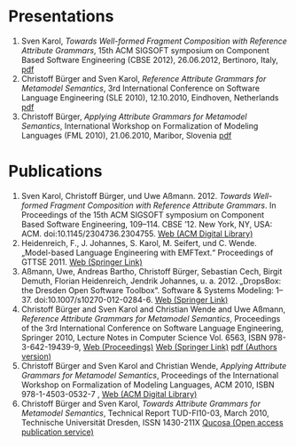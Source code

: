 # Presentations #

  1. Sven Karol, _Towards Well-formed Fragment Composition with Reference Attribute Grammars_, 15th ACM SIGSOFT symposium on Component Based Software Engineering (CBSE 2012), 26.06.2012, Bertinoro, Italy, [pdf](https://svn.codespot.com/a/eclipselabs.org/jastemf/wiki/publications/Presentation_CBSE_2012.pdf)
  1. Christoff Bürger and Sven Karol, _Reference Attribute Grammars for Metamodel Semantics_, 3rd International Conference on Software Language Engineering (SLE 2010), 12.10.2010, Eindhoven, Netherlands [pdf](https://svn.codespot.com/a/eclipselabs.org/jastemf/wiki/publications/Presentation_SLE_12_10_2010.pdf)
  1. Christoff Bürger, _Applying Attribute Grammars for Metamodel Semantics_, International Workshop on  Formalization of Modeling Languages (FML 2010), 21.06.2010, Maribor, Slovenia [pdf](https://svn.codespot.com/a/eclipselabs.org/jastemf/wiki/publications/Presentation_FML_21_06_2010.pdf)

# Publications #

  1. Sven Karol, Christoff Bürger, und Uwe Aßmann. 2012. _Towards Well-formed Fragment Composition with Reference Attribute Grammars_. In Proceedings of the 15th ACM SIGSOFT symposium on Component Based Software Engineering, 109–114. CBSE  ’12. New York, NY, USA: ACM. doi:10.1145/2304736.2304755. [Web (ACM Digital Library)](http://doi.acm.org/10.1145/2304736.2304755)
  1. Heidenreich, F., J. Johannes, S. Karol, M. Seifert, und C. Wende. „Model-based Language Engineering with EMFText.“ Proceedings of GTTSE 2011. [Web (Springer Link)](http://link.springer.com/chapter/10.1007/978-3-642-35992-7_9)
  1. Aßmann, Uwe, Andreas Bartho, Christoff Bürger, Sebastian Cech, Birgit Demuth, Florian Heidenreich, Jendrik Johannes, u. a. 2012. „DropsBox: the Dresden Open Software Toolbox“. Software & Systems Modeling: 1–37. doi:10.1007/s10270-012-0284-6. [Web (Springer Link)](http://link.springer.com/article/10.1007/s10270-012-0284-6)
  1. Christoff Bürger and Sven Karol and Christian Wende and Uwe Aßmann, _Reference Attribute Grammars for Metamodel Semantics_, Proceedings of the 3rd International Conference on Software Language Engineering, Springer 2010, Lecture Notes in Computer Science Vol. 6563, ISBN 978-3-642-19439-9, [Web (Proceedings)](http://www.springer.com/computer/swe/book/978-3-642-19439-9?changeHeader) [Web (Springer Link)](http://www.springerlink.com/content/d87547q744673r20/) [pdf (Authors version)](http://st.inf.tu-dresden.de/files/publications/Archived_Preprint_SLE_12_10_2010.pdf)
  1. Christoff Bürger and Sven Karol and Christian Wende, _Applying Attribute Grammars for Metamodel Semantics_, Proceedings of the International Workshop on Formalization of Modeling Languages, ACM 2010, ISBN 978-1-4503-0532-7   , [Web (ACM Digital Library)](http://portal.acm.org/citation.cfm?doid=1943397.1943398)
  1. Christoff Bürger and Sven Karol, _Towards_ _Attribute_ _Grammars_ _for_ _Metamodel_ _Semantics_, Technical Report TUD-FI10-03, March 2010, Technische Universität Dresden, ISSN 1430-211X [Qucosa (Open access publication service)](http://nbn-resolving.de/urn:nbn:de:bsz:14-qucosa-71807)